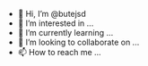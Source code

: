 - 👋 Hi, I’m @butejsd
- 👀 I’m interested in ...
- 🌱 I’m currently learning ...
- 💞️ I’m looking to collaborate on ...
- 📫 How to reach me ...

<!---
butejsd/butejsd is a ✨ special ✨ repository because its `README.md` (this file) appears on your GitHub profile.
You can click the Preview link to take a look at your changes.
--->

